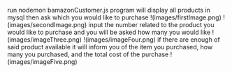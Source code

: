run nodemon bamazonCustomer.js
program will display all products in mysql then ask which you would like to purchase
!(images/firstImage.png)
!(images/secondImage.png)
input the number related to the product you would like to purchase and you will be asked how many you would like
!(images/imageThree.png)
!(images/imageFour.png)
if there are enough of said product available it will inform you of the item you purchased, how many you purchased, and the total cost of the purchase
!(images/imageFive.png)
